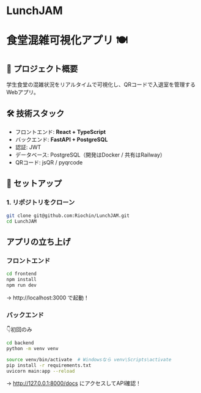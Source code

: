 # LunchJAM
# 食堂混雑可視化アプリ 🍽️

## 🎯 プロジェクト概要
学生食堂の混雑状況をリアルタイムで可視化し、QRコードで入退室を管理するWebアプリ。

## 🛠 技術スタック
- フロントエンド: **React + TypeScript**
- バックエンド: **FastAPI + PostgreSQL**
- 認証: JWT
- データベース: PostgreSQL（開発はDocker / 共有はRailway）
- QRコード: jsQR / pyqrcode

## 🚀 セットアップ
### 1. リポジトリをクローン
```sh
git clone git@github.com:Riochin/LunchJAM.git
cd LunchJAM
```

## アプリの立ち上げ
### フロントエンド
```sh
cd frontend
npm install
npm run dev
```
→ http://localhost:3000 で起動！

### バックエンド
👇初回のみ
```sh
cd backend
python -m venv venv
```
```sh
source venv/bin/activate  # Windowsなら venv\Scripts\activate
pip install -r requirements.txt
uvicorn main:app --reload
```
→ http://127.0.0.1:8000/docs にアクセスしてAPI確認！
